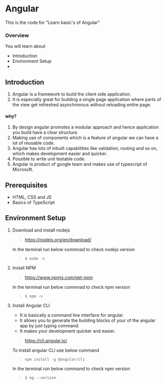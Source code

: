 
# Angular
This is the code for "Learn basic's of Angular"


###  Overview

You will learn about

- Introduction
- Environment Setup
- 

## Introduction

1. Angular is a framework to build the client side application.
2. It is especially great for building a single page application where parts of the view get refreshed asynchronous without reloading entire page.

#### why?

1. By design angular promotes a modular approach and hence application you build have a clear structure.
3. Making use of components which is a feature of angular we can have a lot of reusable code.
4. Angular has lots of inbuilt capabilities like validation, routing and so on, which makes development easier and quicker.  
5. Possible to write unit testable code.
6. Angular is product of google team and makes use of typescript of Microsoft.
 
## Prerequisites

- HTML, CSS and JS
- Basics of TypeScript

## Environment Setup

1) Download and install nodejs

   > https://nodejs.org/en/download/
  
   In the terminal run below commnad to check nodejs version
   > `$ node -v`
  
2) Install NPM

   > https://www.npmjs.com/get-npm
  
   In the terminal run below commnad to check npm version
   > `$ npm -v`

3) Install Angular CLI
  
   - It is basically a command line interface for angular.
   - It allows you to generate the building blocks of your of the angular app by just typing command.
   - It makes your development quicker and easier.
   
   > https://cli.angular.io/
  
   To install angular CLI use below command 
   > `npm install -g @angular/cli`
  
  
  
   In the terminal run below command to check npm version
   > `$ ng --version`
